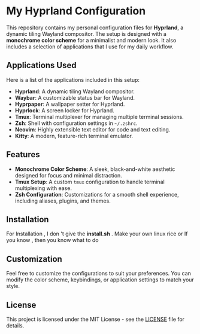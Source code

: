 
# My Hyprland Configuration

This repository contains my personal configuration files for **Hyprland**, a dynamic tiling Wayland compositor. The setup is designed with a **monochrome color scheme** for a minimalist and modern look. It also includes a selection of applications that I use for my daily workflow.

## Applications Used

Here is a list of the applications included in this setup:

- **Hyprland**: A dynamic tiling Wayland compositor.
- **Waybar**: A customizable status bar for Wayland.
- **Hyprpaper**: A wallpaper setter for Hyprland.
- **Hyprlock**: A screen locker for Hyprland.
- **Tmux**: Terminal multiplexer for managing multiple terminal sessions.
- **Zsh**: Shell with configuration settings in `~/.zshrc`.
- **Neovim**: Highly extensible text editor for code and text editing.
- **Kitty**: A modern, feature-rich terminal emulator.

## Features

- **Monochrome Color Scheme**: A sleek, black-and-white aesthetic designed for focus and minimal distraction.
- **Tmux Setup**: A custom `tmux` configuration to handle terminal multiplexing with ease.
- **Zsh Configuration**: Customizations for a smooth shell experience, including aliases, plugins, and themes.

## Installation

For Installation , I don 't give the **install.sh** . Make your own linux rice or If you know , then you know what to do

## Customization

Feel free to customize the configurations to suit your preferences. You can modify the color scheme, keybindings, or application settings to match your style.

## License

This project is licensed under the MIT License - see the [LICENSE](LICENSE) file for details.
